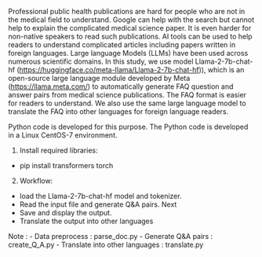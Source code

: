 Professional public health publications are hard for people who are not in the medical field to understand. Google can help with the search but cannot help to explain the complicated medical science paper.  It is even harder for non-native speakers to read such publications. AI tools can be used to help readers to understand complicated articles including papers written in foreign languages. Large language Models (LLMs) have been used across numerous scientific domains. In this study, we use model Llama-2-7b-chat-hf (https://huggingface.co/meta-llama/Llama-2-7b-chat-hf)), which is an open-source large language module developed by Meta (https://llama.meta.com/) to automatically generate FAQ question and answer pairs from medical science publications. The FAQ format is easier for readers to understand. We also use the same large language model to translate the FAQ into other languages for foreign language readers.

Python code is developed for this purpose. The Python code is developed in a Linux CentOS-7 environment. 

1) Install required libraries:
- pip install transformers torch

2) Workflow:
-  load the Llama-2-7b-chat-hf model and tokenizer.
-  Read the input file and generate Q&A pairs. Next
-  Save and display the output.
-  Translate the output into other languages

  
Note : - Data preprocess : parse_doc.py
       - Generate Q&A pairs : create_Q_A.py
       - Translate into other languages : translate.py 

